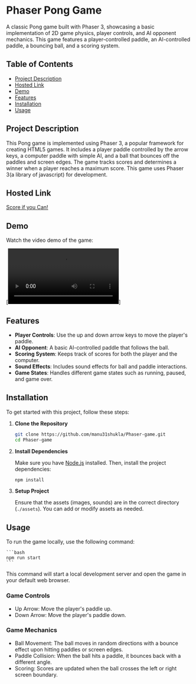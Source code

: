 # Phaser Pong Game

A classic Pong game built with Phaser 3, showcasing a basic implementation of 2D game physics, player controls, and AI opponent mechanics. This game features a player-controlled paddle, an AI-controlled paddle, a bouncing ball, and a scoring system.

## Table of Contents

- [Project Description](#project-description)
- [Hosted Link](#link)
- [Demo](#demo)
- [Features](#features)
- [Installation](#installation)
- [Usage](#usage)

## Project Description

This Pong game is implemented using Phaser 3, a popular framework for creating HTML5 games. It includes a player paddle controlled by the arrow keys, a computer paddle with simple AI, and a ball that bounces off the paddles and screen edges. The game tracks scores and determines a winner when a player reaches a maximum score. This game uses Phaser 3(a library of javascript) for development.

## Hosted Link
[Score if you Can!](https://score-if-you-can.netlify.app/)

## Demo
Watch the video demo of the game:

[![Watch the video](assets/Demo-video.mp4)]

## Features

- **Player Controls**: Use the up and down arrow keys to move the player's paddle.
- **AI Opponent**: A basic AI-controlled paddle that follows the ball.
- **Scoring System**: Keeps track of scores for both the player and the computer.
- **Sound Effects**: Includes sound effects for ball and paddle interactions.
- **Game States**: Handles different game states such as running, paused, and game over.

## Installation

To get started with this project, follow these steps:

1. **Clone the Repository**

    ```bash
    git clone https://github.com/manu31shukla/Phaser-game.git
    cd Phaser-game
    ```

2. **Install Dependencies**

    Make sure you have [Node.js](https://nodejs.org/) installed. Then, install the project dependencies:

    ```bash
    npm install
    ```

3. **Setup Project**

    Ensure that the assets (images, sounds) are in the correct directory (`./assets`). You can add or modify assets as needed.

## Usage

To run the game locally, use the following command:

    ```bash
    npm run start
    ```
This command will start a local development server and open the game in your default web browser.

### Game Controls
- Up Arrow: Move the player's paddle up.
- Down Arrow: Move the player's paddle down.

### Game Mechanics
- Ball Movement: The ball moves in random directions with a bounce effect upon hitting paddles or screen edges.
- Paddle Collision: When the ball hits a paddle, it bounces back with a different angle.
- Scoring: Scores are updated when the ball crosses the left or right screen boundary.